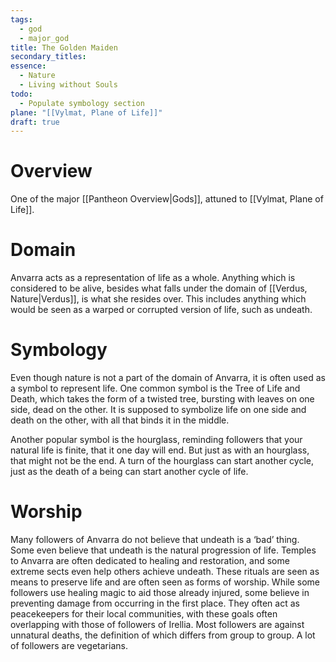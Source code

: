 ```yaml
---
tags:
  - god
  - major_god
title: The Golden Maiden
secondary_titles: 
essence:
  - Nature
  - Living without Souls
todo:
  - Populate symbology section
plane: "[[Vylmat, Plane of Life]]"
draft: true
---
```

# Overview
One of the major [[Pantheon Overview|Gods]], attuned to [[Vylmat, Plane of Life]].
# Domain
Anvarra acts as a representation of life as a whole. Anything which is considered to be alive, besides what falls under the domain of [[Verdus, Nature|Verdus]], is what she resides over. This includes anything which would be seen as a warped or corrupted version of life, such as undeath.
# Symbology
Even though nature is not a part of the domain of Anvarra, it is often used as a symbol to represent life. One common symbol is the Tree of Life and Death, which takes the form of a twisted tree, bursting with leaves on one side, dead on the other. It is supposed to symbolize life on one side and death on the other, with all that binds it in the middle.

Another popular symbol is the hourglass, reminding followers that your natural life is finite, that it one day will end. But just as with an hourglass, that might not be the end. A turn of the hourglass can start another cycle, just as the death of a being can start another cycle of life.
# Worship
Many followers of Anvarra do not believe that undeath is a ‘bad’ thing. Some even believe that undeath is the natural progression of life. Temples to Anvarra are often dedicated to healing and restoration, and some extreme sects even help others achieve undeath. These rituals are seen as means to preserve life and are often seen as forms of worship. While some followers use healing magic to aid those already injured, some believe in preventing damage from occurring in the first place. They often act as peacekeepers for their local communities, with these goals often overlapping with those of followers of Irellia. Most followers are against unnatural deaths, the definition of which differs from group to group. A lot of followers are vegetarians.